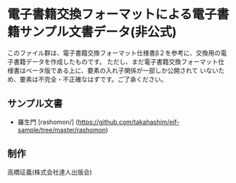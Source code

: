 電子書籍交換フォーマットによる電子書籍サンプル文書データ(非公式)
================================================================

このファイル群は、電子書籍交換フォーマット仕様書β２を参考に、交換用の電子書籍データを作成したものです。
ただし、まだ電子書籍交換フォーマット仕様書はベータ版である上に、要素の入れ子関係が一部しか公開されて
いないため、要素は不完全・不正確なはずです。ご了承ください。

サンプル文書
------------

 * 羅生門 [rashomon/] (https://github.com/takahashim/eif-sample/tree/master/rashomon)


制作
----

高橋征義(株式会社達人出版会)
